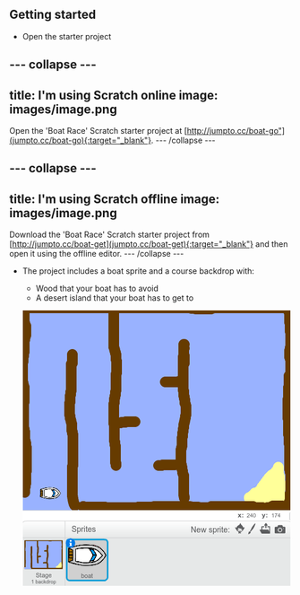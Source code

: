 ## Getting started

+ Open the starter project

--- collapse ---
---
title: I'm using Scratch online
image: images/image.png
---
Open the 'Boat Race' Scratch starter project at  [http://jumpto.cc/boat-go"](jumpto.cc/boat-go){:target="_blank"}.
--- /collapse ---

--- collapse ---
---
title: I'm using Scratch offline
image: images/image.png
---
Download the 'Boat Race' Scratch starter project from [http://jumpto.cc/boat-get](jumpto.cc/boat-get){:target="_blank"} and then open it using the offline editor.
--- /collapse ---
	
+ The project includes a boat sprite and a course backdrop with:

	+ Wood that your boat has to avoid
	+ A desert island that your boat has to get to

	![screenshot](images/boat-starter.png) 

